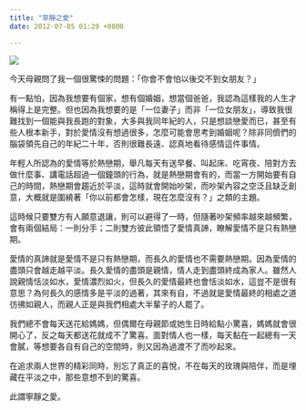 ```yaml
---
title: "寧靜之愛"
date: 2012-07-05 01:29 +0800

---
```


![](/images/love.jpg)

今天母親問了我一個很驚悚的問題：「你會不會怕以後交不到女朋友？」

有一點怕，因為我想要有個家，想有個婚姻，想當個爸爸，我認為這樣我的人生才稱得上是完整。但也因為我想要的是「一位妻子」而非「一位女朋友」，導致我很難找到一個能與我長跑的對象，大多與我同年紀的人，只是想談戀愛而已，甚至有些人根本新手，對於愛情沒有想過很多，怎麼可能會思考到婚姻呢？除非同儕們的腦袋領先自己的年紀二十年，否則很難長遠、認真地看待感情這件事情。

<!-- more -->

年輕人所認為的愛情等於熱戀期，舉凡每天有送早餐、叫起床、吃宵夜、陪對方去做什麼事、講電話超過一個鐘頭的行為，就是熱戀期會有的，而當一方開始要有自己的時間，熱戀期會趨近於平淡，這時就會開始吵架，而吵架內容之空泛且缺乏創意，大概就是圍繞著「你以前都會怎樣，現在怎麼沒有？」之類的主題。

這時候只要雙方有人願意退讓，則可以避得了一時，但隨著吵架頻率越來越頻繁，會有兩個結局：一則分手；二則雙方彼此領悟了愛情真諦，瞭解愛情不是只有熱戀期。

愛情的真諦就是愛情不是只有熱戀期，而長久的愛情也不需要熱戀期。因為愛情的盡頭只會越走越平淡。長久愛情的盡頭是親情，情人走到盡頭終成為家人。雖然人說親情恬淡如水，愛情濃烈如火，但長久的愛情最終也會恬淡如水，這豈不是很有意思？為何長久的感情多是平淡的過著，其來有自，不過就是愛情最終的相處之道彷彿如親人，而親人正是與我們相處大半輩子的人罷了。

我們總不會每天送花給媽媽，但偶爾在母親節或她生日時給點小驚喜，媽媽就會很開心了，反之每天都送花就成不了驚喜。面對情人也一樣，每天黏在一起總有一天會膩，等想要各自有自己的空間時，則又因為過渡不了而吵起來。

在追求兩人世界的精彩同時，別忘了真正的喜悅，不在每天的玫瑰與陪伴，而是埋藏在平淡之中，那些意想不到的驚喜。

此謂寧靜之愛。